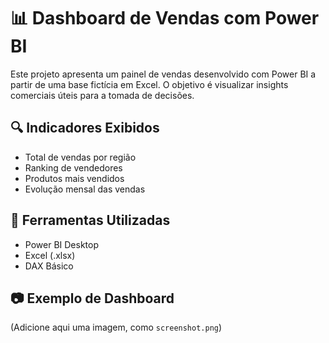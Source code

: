# 📊 Dashboard de Vendas com Power BI

Este projeto apresenta um painel de vendas desenvolvido com Power BI a partir de uma base fictícia em Excel. O objetivo é visualizar insights comerciais úteis para a tomada de decisões.

## 🔍 Indicadores Exibidos

- Total de vendas por região
- Ranking de vendedores
- Produtos mais vendidos
- Evolução mensal das vendas

## 🧰 Ferramentas Utilizadas

- Power BI Desktop
- Excel (.xlsx)
- DAX Básico

## 📷 Exemplo de Dashboard

(Adicione aqui uma imagem, como `screenshot.png`)
